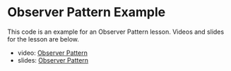 # Observer Pattern Example

This code is an example for an Observer Pattern lesson. Videos and slides for the lesson are below.

- video: [Observer Pattern](https://youtu.be/dSjBZHrKqpw)
- slides: [Observer Pattern](https://drive.google.com/file/d/1f_lv6eIhXAbcnyopd8u5hpjZR0xuB2Hx/view?usp=drive_link)

